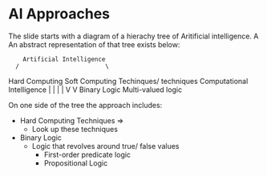 # AI Approaches 

The slide starts with a diagram of a hierachy tree of Aritificial intelligence. A
An abstract representation of that tree exists below: 

        Artificial Intelligence
      /                        \
Hard Computing            Soft Computing Techinques/
  techniques              Computational Intelligence
     | |                         | |
      V                           V
  Binary Logic                Multi-valued logic 

On one side of the tree the approach includes: 

- Hard Computing Techniques => 
  - Look up these techniques 
- Binary Logic 
  - Logic that revolves around true/ false values 
    - First-order predicate logic 
    - Propositional Logic 

 
